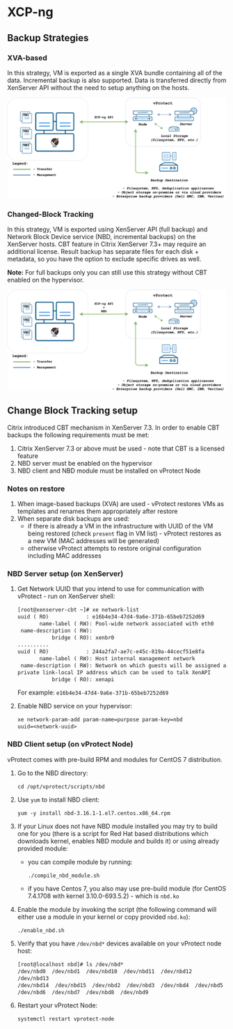 # XCP-ng

## Backup Strategies

### XVA-based

In this strategy, VM is exported as a single XVA bundle containing all of the data. Incremental backup is also supported. Data is transferred directly from XenServer API without the need to setup anything on the hosts.

![](../../../.gitbook/assets/deployment-vprotect-xcp-ng-xva.png)

### Changed-Block Tracking

In this strategy, VM is exported using XenServer API \(full backup\) and Network Block Device service \(NBD, incremental backups\) on the XenServer hosts. CBT feature in Citrix XenServer 7.3+ may require an additional license. Result backup has separate files for each disk + metadata, so you have the option to exclude specific drives as well.

**Note:** For full backups only you can still use this strategy without CBT enabled on the hypervisor.

![](../../../.gitbook/assets/deployment-vprotect-xcp-ng-cbt.png)

## Change Block Tracking setup

Citrix introduced CBT mechanism in XenServer 7.3. In order to enable CBT backups the following requirements must be met:

1. Citrix XenServer 7.3 or above must be used - note that CBT is a licensed feature
2. NBD server must be enabled on the hypervisor
3. NBD client and NBD module must be installed on vProtect Node

### Notes on restore

1. When image-based backups \(XVA\) are used - vProtect restores VMs as templates and renames them appropriately after restore
2. When separate disk backups are used:
   * if there is already a VM in the infrastructure with UUID of the VM being restored \(check `present` flag in VM list\) - vProtect restores as a new VM \(MAC addresses will be generated\)
   * otherwise vProtect attempts to restore original configuration including MAC addresses

### NBD Server setup \(on XenServer\)

1. Get Network UUID that you intend to use for communication with vProtect - run on XenServer shell:

   ```text
   [root@xenserver-cbt ~]# xe network-list 
   uuid ( RO)            : e16b4e34-47d4-9a6e-371b-65beb7252d69
          name-label ( RW): Pool-wide network associated with eth0
    name-description ( RW): 
              bridge ( RO): xenbr0
   ..........
   uuid ( RO)            : 244a2fa7-ae7c-e45c-819a-44cecf51e8fa
          name-label ( RW): Host internal management network
    name-description ( RW): Network on which guests will be assigned a private link-local IP address which can be used to talk XenAPI
              bridge ( RO): xenapi
   ```

   For example: `e16b4e34-47d4-9a6e-371b-65beb7252d69`

2. Enable NBD service on your hypervisor:

   ```text
   xe network-param-add param-name=purpose param-key=nbd 
   uuid=<network-uuid>
   ```

### NBD Client setup \(on vProtect Node\)

vProtect comes with pre-build RPM and modules for CentOS 7 distribution.

1. Go to the NBD directory:

   ```text
   cd /opt/vprotect/scripts/nbd
   ```

2. Use `yum` to install NBD client:

   ```text
   yum -y install nbd-3.16.1-1.el7.centos.x86_64.rpm
   ```

3. If your Linux does not have NBD module installed you may try to build one for you \(there is a script for Red Hat based distributions which downloads kernel, enables NBD module and builds it\) or using already provided module:
   * you can compile module by running:

     ```text
     ./compile_nbd_module.sh
     ```

   * if you have Centos 7, you also may use pre-build module \(for CentOS 7.4.1708 with kernel 3.10.0-693.5.2\) - which is `nbd.ko`
4. Enable the module by invoking the script \(the following command will either use a module in your kernel or copy provided `nbd.ko`\):

   ```text
   ./enable_nbd.sh
   ```

5. Verify that you have `/dev/nbd*` devices available on your vProtect node host:

   ```text
   [root@localhost nbd]# ls /dev/nbd*
   /dev/nbd0  /dev/nbd1  /dev/nbd10  /dev/nbd11  /dev/nbd12  /dev/nbd13  
   /dev/nbd14  /dev/nbd15  /dev/nbd2  /dev/nbd3  /dev/nbd4  /dev/nbd5  
   /dev/nbd6  /dev/nbd7  /dev/nbd8  /dev/nbd9
   ```

6. Restart your vProtect Node:

   ```text
   systemctl restart vprotect-node
   ```

